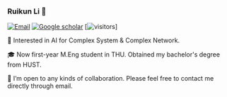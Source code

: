 ### Ruikun Li 👋

[![Email](https://img.shields.io/badge/-lirk612@gmail.com-yellowgreen?style=flat-square&labelColor=grey&logo=Gmail&logoColor=white&link=mailto:lirk612@gmail.com)](mailto:lirk612@gmail.com) [![Google scholar](https://img.shields.io/badge/Google-Scholar-yellow)](https://scholar.google.com.hk/citations?user=KR8SqY0AAAAJ&hl=zh-CN&oi=ao) [![visitors](https://visitor-badge.glitch.me/badge?page_id=liruikun.612&left_color=green&right_color=red)]

:rocket: Interested in AI for Complex System & Complex Network.

:mortar_board: Now first-year M.Eng student in THU. Obtained my bachelor's degree from HUST.

💞️ I’m open to any kinds of collaboration. Please feel free to contact me directly through email.

<!--
**lrk612/lrk612** is a ✨ _special_ ✨ repository because its `README.md` (this file) appears on your GitHub profile.

Here are some ideas to get you started:

- 🔭 I’m currently working on ...
- 🌱 I’m currently learning ...
- 👯 I’m looking to collaborate on ...
- 🤔 I’m looking for help with ...
- 💬 Ask me about ...
- 📫 How to reach me: ...
- 😄 Pronouns: ...
- ⚡ Fun fact: ...
-->
